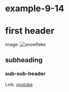 # example-9-14

# first header

image: ![snowflake]([https://en.wikipedia.org/wiki/Wikipedia:Featured_pictures#/media/File:Snowflake_macro_photography_1.jpg](https://upload.wikimedia.org/wikipedia/commons/d/d7/Snowflake_macro_photography_1.jpg))

## subheading

### sub-sub-header

Link: [youtube](https://www.youtube.com/)



